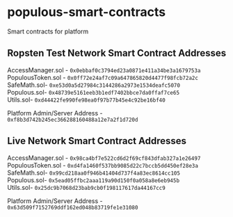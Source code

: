 # populous-smart-contracts
Smart contracts for platform


## Ropsten Test Network Smart Contract Addresses

AccessManager.sol - `0x0ebbaf0c3794ed23a0871e411a34be3a1679753a`   
PopulousToken.sol - `0x0ff72e24af7c09a647865820d4477f98fcb72a2c`      
SafeMath.sol- `0xe53d0a5d27984c3144286a2973e1534deafc5070`          
Populous.sol- `0x48739e5161eeb3b1edf7402bbce7da0ffaf7ce65`           
Utils.sol- `0xd44422fe990fe98ea0f97b77b45e4c92be16bf40`

Platform Admin/Server Address - `0xf8b3d742b245ec366288160488a12e7a2f1d720d`

## Live Network Smart Contract Addresses

AccessManager.sol - `0x98ca4bf7e522cd6d2f69cf843dfab327a1e26497`   
PopulousToken.sol - `0xd4fa1460f537bb9085d22c7bccb5dd450ef28e3a`      
SafeMath.sol- `0x99cd218aa0f946b41404d737f4a83ec8614cc105`          
Populous.sol- `0x5ead05ffbc2aaa119a90d150f0a058a8e6eb945b`           
Utils.sol- `0x25dc9b7068d23bab9cb0f198117617da44167cc9`

Platform Admin/Server Address - `0x63d509f7152769ddf162ed048b83719fe1e31080`